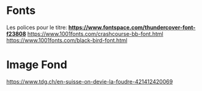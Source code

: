 # Fonts
Les polices pour le titre:
**https://www.fontspace.com/thundercover-font-f23808**
https://www.1001fonts.com/crashcourse-bb-font.html
https://www.1001fonts.com/black-bird-font.html

# Image Fond
https://www.tdg.ch/en-suisse-on-devie-la-foudre-421412420069